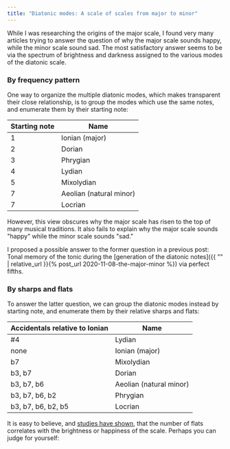 ```yaml
---
title: "Diatonic modes: A scale of scales from major to minor"
---
```


While I was researching the origins of the major scale, I found very many articles trying to answer the question of why the major scale sounds happy, while the minor scale sound sad. The most satisfactory answer seems to be via the spectrum of brightness and darkness assigned to the various modes of the diatonic scale.

### By frequency pattern

One way to organize the multiple diatonic modes, which makes transparent their close relationship, is to group the modes which use the same notes, and enumerate them by their starting note:

| Starting note | Name |
| ------------- | ------------- |
| 1 | Ionian (major) |
| 2 | Dorian  |
| 3 | Phrygian |
| 4 | Lydian |
| 5 | Mixolydian |
| 7 | Aeolian (natural minor) |
| 7 | Locrian |

However, this view obscures why the major scale has risen to the top of many musical traditions. It also fails to explain why the major scale sounds "happy" while the minor scale sounds "sad." 

I proposed a possible answer to the former question in a previous post: Tonal memory of the tonic during the [generation of the diatonic notes]({{ "" | relative_url }}{% post_url 2020-11-08-the-major-minor %}) via perfect fifths.

### By sharps and flats

To answer the latter question, we can group the diatonic modes instead by starting note, and enumerate them by their relative sharps and flats:

| Accidentals relative to Ionian | Name |
| ------------- | ------------- |
| #4 | Lydian |
| none | Ionian (major) |
| b7 | Mixolydian |
| b3, b7 | Dorian  |
| b3, b7, b6 | Aeolian (natural minor) |
| b3, b7, b6, b2 | Phrygian |
| b3, b7, b6, b2, b5 | Locrian |

It is easy to believe, and [studies have shown](https://www.researchgate.net/publication/259731533_Emotional_Connotations_of_Diatonic_Modes), that the number of flats correlates with the brightness or happiness of the scale. Perhaps you can judge for yourself:

<div id="scale1"></div>
<div id="scale2"></div>
<div id="scale3"></div>
<div id="scale4"></div>
<div id="scale5"></div>
<div id="scale6"></div>
<div id="scale7"></div>
<script>
makeInteractive("scale1", `
X:1
R:Lydian
K:C
L: 1/4
Q:1/2=60
CDE^FGABC'
`);
makeInteractive("scale2", `
X:1
R:Ionian (major)
K:C
L: 1/4
Q:1/2=60
CDEFGABC'
`);
makeInteractive("scale3", `
X:1
R:Mixolydian
K:C
L: 1/4
Q:1/2=60
CDEFGA_BC'
`);
makeInteractive("scale4", `
X:1
R:Dorian
K:C
L: 1/4
Q:1/2=60
CD_EFGA_BC'
`);
makeInteractive("scale5", `
X:1
R:Aeolian (natural minor)
K:C
L: 1/4
Q:1/2=60
CD_EFG_A_BC'
`);
makeInteractive("scale6", `
X:1
R:Phrygian
K:C
L: 1/4
Q:1/2=60
C_D_EFG_A_BC'
`);
makeInteractive("scale7", `
X:1
R:Locrian
K:C
L: 1/4
Q:1/2=60
C_D_EF_G_A_BC'
`);
</script>

